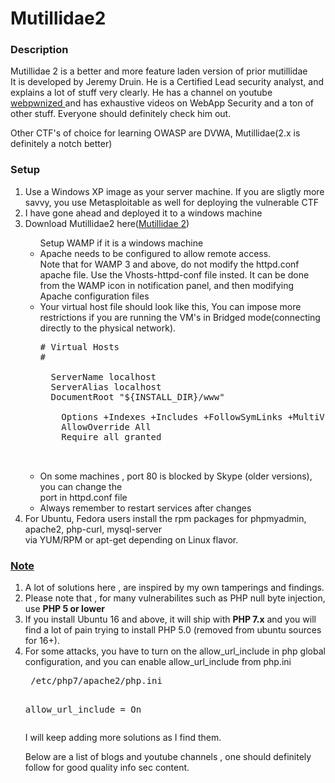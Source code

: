 # Mutillidae2
<h3>Description</h3>

<p>Mutillidae 2 is a better and more feature laden version of prior mutillidae </br>
It is developed by Jeremy Druin. He is a Certified Lead security analyst, and explains a lot of stuff very clearly. He has a channel on youtube <a href="https://www.youtube.com/user/webpwnized!"> webpwnized </a>
and has exhaustive videos on WebApp Security and a ton of other stuff.
Everyone should definitely check him out.

Other CTF's of choice for learning OWASP are DVWA, Mutillidae(2.x is definitely a notch better)

<h3>Setup</h3>
<ol>
<li>Use a Windows XP image as your server machine. If you are sligtly more savvy, you use Metasploitable as well for deploying the vulnerable CTF</li>
<li>I have gone ahead and deployed it to a windows machine</li>
<li>Download Mutillidae2 here(<a href="https://sourceforge.net/projects/mutillidae/">Mutillidae 2</a>)</li>
<ul>Setup WAMP if it is a windows machine
<li>Apache needs to be configured to allow remote access. <br>Note that for WAMP 3 and above, do not
modify the httpd.conf apache file. Use the Vhosts-httpd-conf file insted. It can be done from the WAMP icon
in notification panel, and then modifying Apache configuration files
<li> Your virtual host file should look like this, You can impose more restrictions if you are running the VM's in Bridged mode(connecting directly to the physical network).
<pre>
# Virtual Hosts
#
<VirtualHost *:9999>
  ServerName localhost
  ServerAlias localhost
  DocumentRoot "${INSTALL_DIR}/www"
  <Directory "${INSTALL_DIR}/www/">
    Options +Indexes +Includes +FollowSymLinks +MultiViews
    AllowOverride All
    Require all granted
  </Directory>
</VirtualHost>
</pre>
 </li>  
<li>On some machines , port 80 is blocked by Skype (older versions), you can change 
the<br>port in httpd.conf file</li>
<li>Always remember to restart services after changes</li>
</ul>
<li>For Ubuntu, Fedora users install the rpm packages for phpmyadmin, apache2, php-curl, mysql-server
</br> via YUM/RPM or apt-get depending on Linux flavor.
</li>

</ol>



<h3><u><b>Note</b></u></h3>
<ol>
<li>A lot of solutions here , are inspired by my own tamperings and findings. </li>
<li>Please note that , for many vulnerabilites such as PHP null byte injection, use <b>PHP 5 or lower</b></li>
<li>If you install Ubuntu 16 and above, it will ship with <b>PHP 7.x</b> and you will find a lot of pain trying to install PHP 5.0 (removed from ubuntu sources for 16+).</li>
<li> For some attacks, you have to turn on the allow_url_include in php global configuration, and you can enable allow_url_include from php.ini
<pre>
 /etc/php7/apache2/php.ini

allow_url_include = On
</pre>


I will keep adding more solutions as I find them.

Below are a list of blogs and youtube channels , one should definitely follow for good quality info sec
content. 
